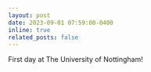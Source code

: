 ```yaml
---
layout: post
date: 2023-09-01 07:59:00-0400
inline: true
related_posts: false
---
```


First day at The University of Nottingham!

